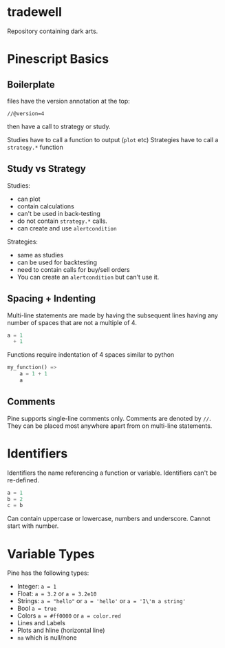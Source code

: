 # tradewell

Repository containing dark arts.

# Pinescript Basics

## Boilerplate
files have the version annotation at the top:

`//@version=4`

then have a call to strategy or study.

Studies have to call a function to output (`plot` etc)
Strategies have to call a `strategy.*` function 

## Study vs Strategy

Studies:
- can plot
- contain calculations
- can't be used in back-testing
- do not contain `strategy.*` calls.
- can create and use `alertcondition`

Strategies:
- same as studies
- can be used for backtesting
- need to contain calls for buy/sell orders
- You can create an `alertcondition` but can't use it.

## Spacing + Indenting

Multi-line statements are made by having the subsequent lines having any number of spaces that are not a multiple of 4.

```python
a = 1
  + 1
```

Functions require indentation of 4 spaces similar to python

```python
my_function() => 
    a = 1 + 1
    a

```

## Comments 
Pine supports single-line comments only.
Comments are denoted by `//`. They can be placed most anywhere apart from on multi-line statements.

# Identifiers
Identifiers the name referencing a function or variable. Identifiers can't be re-defined.

```python
a = 1
b = 2
c = b
```

Can contain uppercase or lowercase, numbers and underscore. Cannot start with number. 

# Variable Types
Pine has the following types:

- Integer: `a = 1`
- Float: `a = 3.2` or `a = 3.2e10`
- Strings: `a = "hello"` or `a = 'hello'` or `a = 'I\'m a string'`
- Bool `a = true`
- Colors `a = #ff0000` or `a = color.red`
- Lines and Labels
- Plots and hline (horizontal line)
- `na` which is null/none


